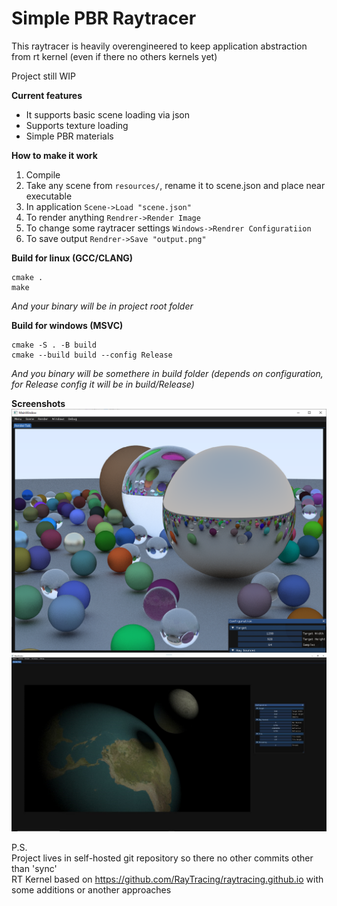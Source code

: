 # Simple PBR Raytracer 
This raytracer is heavily overengineered to keep application abstraction from rt kernel (even if there no others kernels yet)  

Project still WIP

**Current features**
 * It supports basic scene loading via json  
 * Supports texture loading  
 * Simple PBR materials  

**How to make it work**
1. Compile  
2. Take any scene from `resources/`, rename it to scene.json and place near executable  
3. In application `Scene->Load "scene.json"`  
4. To render anything `Rendrer->Render Image`  
5. To change some raytracer settings `Windows->Rendrer Configuratiion`  
6. To save output `Rendrer->Save "output.png"`  

**Build for linux (GCC/CLANG)**
```
cmake .
make
```
_And your binary will be in project root folder_

**Build for windows (MSVC)**
```
cmake -S . -B build
cmake --build build --config Release
```
_And you binary will be somethere in build folder (depends on configuration, for Release config it will be in build/Release)_

**Screenshots**
![Scene RTIOW GUIApplication screenshot 0](/img/scene_rtiow_guiapplication_0.png)
![Sample scene GUIApplication screenshot 1](/img/sample_scene_guiapplication_1.png)

P.S.  
Project lives in self-hosted git repository so there no other commits other than 'sync'  
RT Kernel based on https://github.com/RayTracing/raytracing.github.io with some additions or another approaches